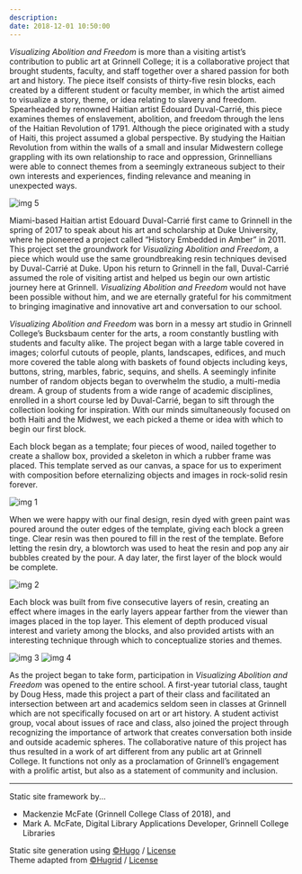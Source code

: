 ```yaml
---
description:
date: 2018-12-01 10:50:00
---
```


*Visualizing Abolition and Freedom* is more than a visiting artist’s contribution to public art at Grinnell College; it is a collaborative project that brought students, faculty, and staff together over a shared passion for both art and history. The piece itself consists of thirty-five resin blocks, each created by a different student or faculty member, in which the artist aimed to visualize a story, theme, or idea relating to slavery and freedom. Spearheaded by renowned Haitian artist Edouard Duval-Carrié, this piece examines themes of enslavement, abolition, and freedom through the lens of the Haitian Revolution of 1791. Although the piece originated with a study of Haiti, this project assumed a global perspective. By studying the Haitian Revolution from within the walls of a small and insular Midwestern college grappling with its own relationship to race and oppression, Grinnellians were able to connect themes from a seemingly extraneous subject to their own interests and experiences, finding relevance and meaning in unexpected ways.

![img 5](/images/process/IMG_3435.jpg)

Miami-based Haitian artist Edouard Duval-Carrié first came to Grinnell in the spring of 2017 to speak about his art and scholarship at Duke University, where he pioneered a project called “History Embedded in Amber” in 2011. This project set the groundwork for *Visualizing Abolition and Freedom*, a piece which would use the same groundbreaking resin techniques devised by Duval-Carrié at Duke. Upon his return to Grinnell in the fall, Duval-Carrié assumed the role of visiting artist and helped us begin our own artistic journey here at Grinnell. *Visualizing Abolition and Freedom* would not have been possible without him, and we are eternally grateful for his commitment to bringing imaginative and innovative art and conversation to our school.

*Visualizing Abolition and Freedom* was born in a messy art studio in Grinnell College’s Bucksbaum center for the arts, a room constantly bustling with students and faculty alike. The project began with a large table covered in images; colorful cutouts of people, plants, landscapes, edifices, and much more covered the table along with baskets of found objects including keys, buttons, string, marbles, fabric, sequins, and shells. A seemingly infinite number of random objects began to overwhelm the studio, a multi-media dream. A group of students from a wide range of academic disciplines, enrolled in a short course led by Duval-Carrié, began to sift through the collection looking for inspiration. With our minds simultaneously focused on both Haiti and the Midwest, we each picked a theme or idea with which to begin our first block.

Each block began as a template; four pieces of wood, nailed together to create a shallow box, provided a skeleton in which a rubber frame was placed. This template served as our canvas, a space for us to experiment with composition before eternalizing objects and images in rock-solid resin forever.

![img 1](/images/process/process_pic.png)

When we were happy with our final design, resin dyed with green paint was poured around the outer edges of the template, giving each block a green tinge. Clear resin was then poured to fill in the rest of the template. Before letting the resin dry, a blowtorch was used to heat the resin and pop any air bubbles created by the pour. A day later, the first layer of the block would be complete.

![img 2](/images/process/IMG_3436.jpg)

Each block was built from five consecutive layers of resin, creating an effect where images in the early layers appear farther from the viewer than images placed in the top layer. This element of depth produced visual interest and variety among the blocks, and also provided artists with an interesting technique through which to conceptualize stories and themes.

 ![img 3](/images/process/IMG_3437.jpg) ![img 4](/images/process/IMG_3438.jpg)

As the project began to take form, participation in *Visualizing Abolition and Freedom* was opened to the entire school. A first-year tutorial class, taught by Doug Hess, made this project a part of their class and facilitated an intersection between art and academics seldom seen in classes at Grinnell which are not specifically focused on art or art history. A student activist group, vocal about issues of race and class, also joined the project through recognizing the importance of artwork that creates conversation both inside and outside academic spheres. The collaborative nature of this project has thus resulted in a work of art different from any public art at Grinnell College. It functions not only as a proclamation of Grinnell’s engagement with a prolific artist, but also as a statement of community and inclusion.

 <hr class="custom-hr"> 

Static site framework by...  
- Mackenzie McFate (Grinnell College Class of 2018), and  
- Mark A. McFate, Digital Library Applications Developer, Grinnell College Libraries  

Static site generation using <a href="https://gohugo.io/" target="_blank">&copy;Hugo</a> / <a href="http://www.apache.org/licenses/LICENSE-2.0" target="_blank">License</a>    
Theme adapted from <a href="https://themes.gohugo.io/hugrid/" target="_blank">&copy;Hugrid</a> / <a href="https://github.com/aerohub/hugrid/blob/master/LICENSE.md" target="_blank">License</a>  
